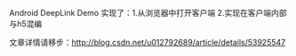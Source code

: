 Android DeepLink Demo 实现了：1.从浏览器中打开客户端  2.实现在客户端内部与h5混编

文章详情请移步：http://blog.csdn.net/u012792689/article/details/53925547